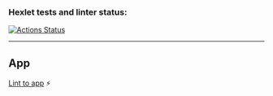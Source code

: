 ### Hexlet tests and linter status:
[![Actions Status](https://github.com/khloptsevps/frontend-project-lvl4/workflows/hexlet-check/badge.svg)](https://github.com/khloptsevps/frontend-project-lvl4/actions)  

---

## App
[Lint to app](https://frontend-hexlet-chat-ru.herokuapp.com/) :zap: